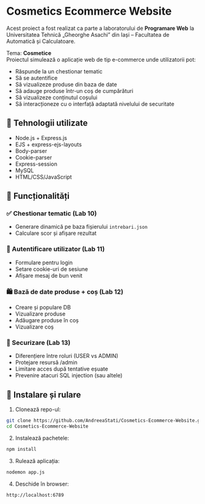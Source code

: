 # Cosmetics Ecommerce Website

Acest proiect a fost realizat ca parte a laboratorului de **Programare Web** la Universitatea Tehnică „Gheorghe Asachi” din Iași – Facultatea de Automatică și Calculatoare.

Tema: **Cosmetice**  
Proiectul simulează o aplicație web de tip e-commerce unde utilizatorii pot:
- Răspunde la un chestionar tematic
- Să se autentifice
- Să vizualizeze produse din baza de date
- Să adauge produse într-un coș de cumpărături
- Să vizualizeze conținutul coșului
- Să interacționeze cu o interfață adaptată nivelului de securitate

## 🧰 Tehnologii utilizate

- Node.js + Express.js
- EJS + express-ejs-layouts
- Body-parser
- Cookie-parser
- Express-session
- MySQL
- HTML/CSS/JavaScript


## 🔑 Funcționalități

### ✅ Chestionar tematic (Lab 10)
- Generare dinamică pe baza fișierului `intrebari.json`
- Calculare scor și afișare rezultat

### 👤 Autentificare utilizator (Lab 11)
- Formulare pentru login
- Setare cookie-uri de sesiune
- Afișare mesaj de bun venit

### 🛍️ Bază de date produse + coș (Lab 12)
- Creare și populare DB
- Vizualizare produse
- Adăugare produse în coș
- Vizualizare coș

### 🔐 Securizare (Lab 13)
- Diferențiere între roluri (USER vs ADMIN)
- Protejare resursă /admin
- Limitare acces după tentative eșuate
- Prevenire atacuri SQL injection (sau altele)

## 🔧 Instalare și rulare

1. Clonează repo-ul:
```bash
git clone https://github.com/AndreeaStati/Cosmetics-Ecommerce-Website.git
cd Cosmetics-Ecommerce-Website
```

2. Instalează pachetele:
```bash
npm install
```

3. Rulează aplicația:
```bash
nodemon app.js
```

4. Deschide în browser:
```bash
http://localhost:6789
```
